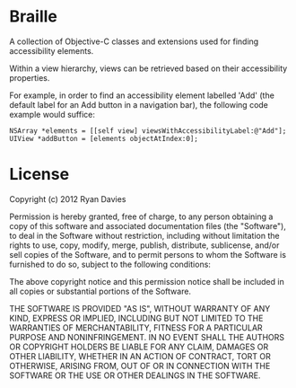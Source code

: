 Braille
=======

A collection of Objective-C classes and extensions used for finding accessibility elements.

Within a view hierarchy, views can be retrieved based on their accessibility properties.

For example, in order to find an accessibility element labelled 'Add' (the default label for an Add button in a navigation bar), the following code example would suffice:

    NSArray *elements = [[self view] viewsWithAccessibilityLabel:@"Add"];
    UIView *addButton = [elements objectAtIndex:0];

License
=======

Copyright (c) 2012 Ryan Davies

Permission is hereby granted, free of charge, to any person obtaining a copy
of this software and associated documentation files (the "Software"), to deal
in the Software without restriction, including without limitation the rights
to use, copy, modify, merge, publish, distribute, sublicense, and/or sell
copies of the Software, and to permit persons to whom the Software is
furnished to do so, subject to the following conditions:

The above copyright notice and this permission notice shall be included in
all copies or substantial portions of the Software.

THE SOFTWARE IS PROVIDED "AS IS", WITHOUT WARRANTY OF ANY KIND, EXPRESS OR
IMPLIED, INCLUDING BUT NOT LIMITED TO THE WARRANTIES OF MERCHANTABILITY,
FITNESS FOR A PARTICULAR PURPOSE AND NONINFRINGEMENT. IN NO EVENT SHALL THE
AUTHORS OR COPYRIGHT HOLDERS BE LIABLE FOR ANY CLAIM, DAMAGES OR OTHER
LIABILITY, WHETHER IN AN ACTION OF CONTRACT, TORT OR OTHERWISE, ARISING FROM,
OUT OF OR IN CONNECTION WITH THE SOFTWARE OR THE USE OR OTHER DEALINGS IN
THE SOFTWARE.
